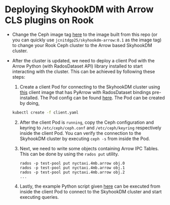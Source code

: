 # Deploying SkyhookDM with Arrow CLS plugins on Rook

* Change the Ceph image tag [here](https://github.com/rook/rook/blob/master/cluster/examples/kubernetes/ceph/cluster.yaml#L24) to the      image built from this repo (or you can quickly use `jcnitdgp25/skyhookdm-arrow:0.1` as the image tag) to
change your Rook Ceph cluster to the Arrow based SkyhookDM cluster. 

* After the cluster is updated, we need to deploy a client Pod with the Arrow Python (with RadosDataset API) library installed to start interacting with the cluster. This can be achieved by following these steps:

  1) Create a client Pod for connecting to the SkyhookDM cluster using [this](https://github.com/JayjeetAtGithub/skyhookdm-arrow/tree/master/client-image) client image that has PyArrow with RadosDataset bindings pre-installed. The Pod config can be found [here](https://github.com/JayjeetAtGithub/skyhookdm-arrow/blob/master/client-image/client.yaml). The Pod can be created by doing,
  
  ```bash
  kubectl create -f client.yaml
  ```

  2) After the client Pod is `running`, copy the Ceph configuration and keyring to `/etc/ceph/ceph.conf` and `/etc/ceph/keyring` respectively inside the client Pod. You can verify the connection to the SkyhookDM cluster by executing `ceph -s` from inside the Pod.

  3) Next, we need to write some objects containing Arrow IPC Tables. This can be done by using the `rados put` utility.
     ```
     rados -p test-pool put nyctaxi.4mb.arrow obj.0
     rados -p test-pool put nyctaxi.4mb.arrow obj.1
     rados -p test-pool put nyctaxi.4mb.arrow obj.2
     ...
     ```

  5) Lastly, the example Python script given [here](https://github.com/JayjeetAtGithub/skyhookdm-arrow/blob/master/client-image/client.py) can be executed from inside the client Pod to connect to the SkyhookDM cluster and start executing queries.
